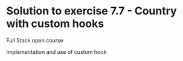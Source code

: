 # Solution to exercise 7.7 - Country with custom hooks
Full Stack open course

Implementation and use of custom hook
